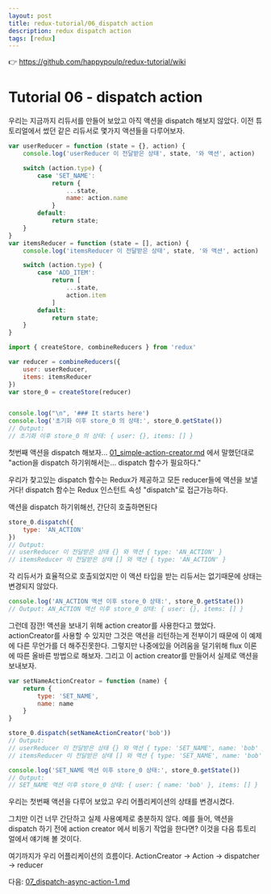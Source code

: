 ```yaml
---
layout: post
title: redux-tutorial/06_dispatch action
description: redux dispatch action
tags: [redux]
---
```

👉 https://github.com/happypoulp/redux-tutorial/wiki
<!-- Tutorial 06 - dispatch-action.js -->
# Tutorial 06 - dispatch action

<!-- So far we've focused on building our reducer(s) and we haven't dispatched any of our own actions.
We'll keep the same reducers from our previous tutorial and handle a few actions: -->

우리는 지금까지 리듀서를 만들어 보았고 아직 액션을 dispatch 해보지 않았다.
이전 튜토리얼에서 썼던 같은 리듀서로 몇가지 액션들을 다루어보자.

<!-- var userReducer = function (state = {}, action) {
    console.log('userReducer was called with state', state, 'and action', action)

    switch (action.type) {
        case 'SET_NAME':
            return {
                ...state,
                name: action.name
            }
        default:
            return state;
    }
}
var itemsReducer = function (state = [], action) {
    console.log('itemsReducer was called with state', state, 'and action', action)

    switch (action.type) {
        case 'ADD_ITEM':
            return [
                ...state,
                action.item
            ]
        default:
            return state;
    }
}

import { createStore, combineReducers } from 'redux'

var reducer = combineReducers({
    user: userReducer,
    items: itemsReducer
})
var store_0 = createStore(reducer)


console.log("\n", '### It starts here')
console.log('store_0 state after initialization:', store_0.getState())
// Output:
// store_0 state after initialization: { user: {}, items: [] } -->

```js
var userReducer = function (state = {}, action) {
    console.log('userReducer 이 전달받은 상태', state, '와 액션', action)

    switch (action.type) {
        case 'SET_NAME':
            return {
                ...state,
                name: action.name
            }
        default:
            return state;
    }
}
var itemsReducer = function (state = [], action) {
    console.log('itemsReducer 이 전달받은 상태', state, '와 액션', action)

    switch (action.type) {
        case 'ADD_ITEM':
            return [
                ...state,
                action.item
            ]
        default:
            return state;
    }
}
```

```js
import { createStore, combineReducers } from 'redux'

var reducer = combineReducers({
    user: userReducer,
    items: itemsReducer
})
var store_0 = createStore(reducer)


console.log("\n", '### It starts here')
console.log('초기화 이후 store_0 의 상태:', store_0.getState())
// Output:
// 초기화 이후 store_0 의 상태: { user: {}, items: [] }
```

<!-- Let's dispatch our first action... Remember in 'simple-action-creator.js' we said: "To dispatch an action we need... a dispatch function." Captain obvious -->

첫번째 액션을 dispatch 해보자... [01_simple-action-creator.md](01_simple-action-creator.md) 에서 말했던대로 "action을 dispatch 하기위해서는... dispatch 함수가 필요하다."

<!-- The dispatch function we're looking for is provided by Redux and will propagate our action to all of our reducers! The dispatch function is accessible through the Redux instance property "dispatch" -->

우리가 찾고있는 dispatch 함수는 Redux가 제공하고 모든 reducer들에 액션을 보낼거다! dispatch 함수는 Redux 인스턴트 속성 "dispatch"로 접근가능하다.

<!-- To dispatch an action, simply call:

store_0.dispatch({
    type: 'AN_ACTION'
})
// Output:
// userReducer was called with state {} and action { type: 'AN_ACTION' }
// itemsReducer was called with state [] and action { type: 'AN_ACTION' } -->

액션을 dispatch 하기위해선, 간단히 호출하면된다

```js
store_0.dispatch({
    type: 'AN_ACTION'
})
// Output:
// userReducer 이 전달받은 상태 {} 와 액션 { type: 'AN_ACTION' }
// itemsReducer 이 전달받은 상태 [] 와 액션 { type: 'AN_ACTION' }
```

<!-- Each reducer is effectively called but since none of our reducers care about this action type, the state is left unchanged:

console.log('store_0 state after action AN_ACTION:', store_0.getState())
// Output: store_0 state after action AN_ACTION: { user: {}, items: [] } -->

각 리듀서가 효율적으로 호촐되었지만 이 액션 타입을 받는 리듀서는 없기때문에 상태는 변경되지 않았다.

```js
console.log('AN_ACTION 액션 이후 store_0 상태:', store_0.getState())
// Output: AN_ACTION 액션 이후 store_0 상태: { user: {}, items: [] }
```

<!-- But, wait a minute! Aren't we supposed to use an action creator to send an action? We could indeed use an actionCreator but since all it does is return an action it would not bring anything more to
this example. But for the sake of future difficulties let's do it the right way according to flux theory. And let's make this action creator send an action we actually care about: -->

그런데 잠깐! 액션을 보내기 위해 action creator를 사용한다고 했었다. actionCreator를 사용할 수 있지만 그것은 액션을 리턴하는게 전부이기 때문에 이 예제에 다른 무언가를 더 해주진못한다. 그렇지만 나중에있을 어려움을 덜기위해 flux 이론에 따른 올바른 방법으로 해보자. 그리고 이 action creator를 만들어서 실제로 액션을 보내보자.

<!-- var setNameActionCreator = function (name) {
    return {
        type: 'SET_NAME',
        name: name
    }
}

store_0.dispatch(setNameActionCreator('bob'))
// Output:
// userReducer was called with state {} and action { type: 'SET_NAME', name: 'bob' }
// itemsReducer was called with state [] and action { type: 'SET_NAME', name: 'bob' }

console.log('store_0 state after action SET_NAME:', store_0.getState())
// Output:
// store_0 state after action SET_NAME: { user: { name: 'bob' }, items: [] } -->

```js
var setNameActionCreator = function (name) {
    return {
        type: 'SET_NAME',
        name: name
    }
}

store_0.dispatch(setNameActionCreator('bob'))
// Output:
// userReducer 이 전달받은 상태 {} 와 액션 { type: 'SET_NAME', name: 'bob' }
// itemsReducer 이 전달받은 상태 [] 와 액션 { type: 'SET_NAME', name: 'bob' }

console.log('SET_NAME 액션 이후 store_0 상태:', store_0.getState())
// Output:
// SET_NAME 액션 이후 store_0 상태: { user: { name: 'bob' }, items: [] }
```

<!-- We just handled our first action and it changed the state of our application! -->

우리는 첫번째 액션을 다루어 보았고 우리 어플리케이션의 상태를 변경시켰다.

<!-- But this seems too simple and not close enough to a real use-case. For example, what if we'd like do some async work in our action creator before dispatching the action? We'll talk about that in the next tutorial "dispatch-async-action.js" -->

그치만 이건 너무 간단하고 실제 사용예제로 충분하지 않다. 예를 들어, 액션을 dispatch 하기 전에 action creator 에서 비동기 작업을 한다면? 이것을 다음 튜토리얼에서 얘기해 볼 것이다.

<!-- // So far here is the flow of our application
// ActionCreator -> Action -> dispatcher -> reducer -->

여기까지가 우리 어플리케이션의 흐름이다.
ActionCreator -> Action -> dispatcher -> reducer

<!-- // Go to next tutorial: 07_dispatch-async-action-1.js -->
다음: [07_dispatch-async-action-1.md](/2020/03/31/redux-tutorial-07-dispatch-async-action-1/)
